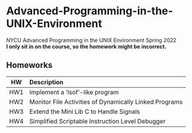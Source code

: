# Advanced-Programming-in-the-UNIX-Environment
NYCU Advanced Programming in the UNIX Environment Spring 2022  
**I only sit in on the course, so the homework might be incorrect.**



## Homeworks
|  HW   | Description                                            |
| :---: | :----------------------------------------------------- |
|  HW1  | Implement a 'lsof'-like program                        |
|  HW2  | Monitor File Activities of Dynamically Linked Programs |
|  HW3  | Extend the Mini Lib C to Handle Signals                |
|  HW4  | Simplified Scriptable Instruction Level Debugger       |